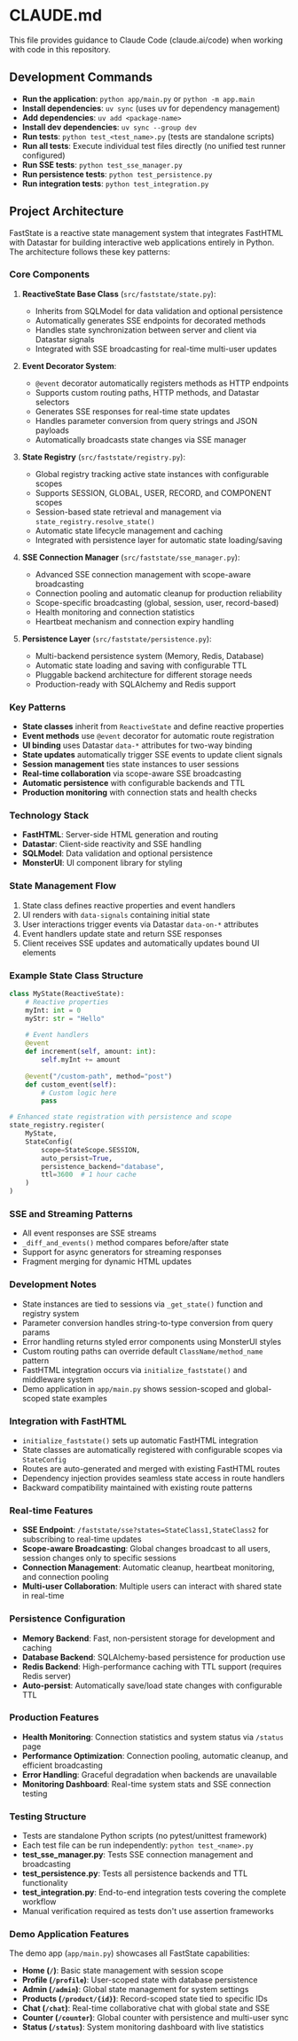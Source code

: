 # CLAUDE.md

This file provides guidance to Claude Code (claude.ai/code) when working with code in this repository.

## Development Commands

- **Run the application**: `python app/main.py` or `python -m app.main`
- **Install dependencies**: `uv sync` (uses uv for dependency management)
- **Add dependencies**: `uv add <package-name>`
- **Install dev dependencies**: `uv sync --group dev`
- **Run tests**: `python test_<test_name>.py` (tests are standalone scripts)
- **Run all tests**: Execute individual test files directly (no unified test runner configured)
- **Run SSE tests**: `python test_sse_manager.py`
- **Run persistence tests**: `python test_persistence.py`
- **Run integration tests**: `python test_integration.py`

## Project Architecture

FastState is a reactive state management system that integrates FastHTML with Datastar for building interactive web applications entirely in Python. The architecture follows these key patterns:

### Core Components

1. **ReactiveState Base Class** (`src/faststate/state.py`): 
   - Inherits from SQLModel for data validation and optional persistence
   - Automatically generates SSE endpoints for decorated methods
   - Handles state synchronization between server and client via Datastar signals
   - Integrated with SSE broadcasting for real-time multi-user updates

2. **Event Decorator System**:
   - `@event` decorator automatically registers methods as HTTP endpoints
   - Supports custom routing paths, HTTP methods, and Datastar selectors
   - Generates SSE responses for real-time state updates
   - Handles parameter conversion from query strings and JSON payloads
   - Automatically broadcasts state changes via SSE manager

3. **State Registry** (`src/faststate/registry.py`):
   - Global registry tracking active state instances with configurable scopes
   - Supports SESSION, GLOBAL, USER, RECORD, and COMPONENT scopes
   - Session-based state retrieval and management via `state_registry.resolve_state()`
   - Automatic state lifecycle management and caching
   - Integrated with persistence layer for automatic state loading/saving

4. **SSE Connection Manager** (`src/faststate/sse_manager.py`):
   - Advanced SSE connection management with scope-aware broadcasting
   - Connection pooling and automatic cleanup for production reliability
   - Scope-specific broadcasting (global, session, user, record-based)
   - Health monitoring and connection statistics
   - Heartbeat mechanism and connection expiry handling

5. **Persistence Layer** (`src/faststate/persistence.py`):
   - Multi-backend persistence system (Memory, Redis, Database)
   - Automatic state loading and saving with configurable TTL
   - Pluggable backend architecture for different storage needs
   - Production-ready with SQLAlchemy and Redis support

### Key Patterns

- **State classes** inherit from `ReactiveState` and define reactive properties
- **Event methods** use `@event` decorator for automatic route registration
- **UI binding** uses Datastar `data-*` attributes for two-way binding
- **State updates** automatically trigger SSE events to update client signals
- **Session management** ties state instances to user sessions
- **Real-time collaboration** via scope-aware SSE broadcasting
- **Automatic persistence** with configurable backends and TTL
- **Production monitoring** with connection stats and health checks

### Technology Stack

- **FastHTML**: Server-side HTML generation and routing
- **Datastar**: Client-side reactivity and SSE handling
- **SQLModel**: Data validation and optional persistence
- **MonsterUI**: UI component library for styling

### State Management Flow

1. State class defines reactive properties and event handlers
2. UI renders with `data-signals` containing initial state
3. User interactions trigger events via Datastar `data-on-*` attributes
4. Event handlers update state and return SSE responses
5. Client receives SSE updates and automatically updates bound UI elements

### Example State Class Structure

```python
class MyState(ReactiveState):
    # Reactive properties
    myInt: int = 0
    myStr: str = "Hello"
    
    # Event handlers
    @event
    def increment(self, amount: int):
        self.myInt += amount
    
    @event("/custom-path", method="post")
    def custom_event(self):
        # Custom logic here
        pass

# Enhanced state registration with persistence and scope
state_registry.register(
    MyState,
    StateConfig(
        scope=StateScope.SESSION,
        auto_persist=True,
        persistence_backend="database",
        ttl=3600  # 1 hour cache
    )
)
```

### SSE and Streaming Patterns

- All event responses are SSE streams
- `_diff_and_events()` method compares before/after state
- Support for async generators for streaming responses
- Fragment merging for dynamic HTML updates

### Development Notes

- State instances are tied to sessions via `_get_state()` function and registry system
- Parameter conversion handles string-to-type conversion from query params
- Error handling returns styled error components using MonsterUI styles
- Custom routing paths can override default `ClassName/method_name` pattern
- FastHTML integration occurs via `initialize_faststate()` and middleware system
- Demo application in `app/main.py` shows session-scoped and global-scoped state examples

### Integration with FastHTML

- `initialize_faststate()` sets up automatic FastHTML integration
- State classes are automatically registered with configurable scopes via `StateConfig`
- Routes are auto-generated and merged with existing FastHTML routes
- Dependency injection provides seamless state access in route handlers
- Backward compatibility maintained with existing route patterns

### Real-time Features

- **SSE Endpoint**: `/faststate/sse?states=StateClass1,StateClass2` for subscribing to real-time updates
- **Scope-aware Broadcasting**: Global changes broadcast to all users, session changes only to specific sessions
- **Connection Management**: Automatic cleanup, heartbeat monitoring, and connection pooling
- **Multi-user Collaboration**: Multiple users can interact with shared state in real-time

### Persistence Configuration

- **Memory Backend**: Fast, non-persistent storage for development and caching
- **Database Backend**: SQLAlchemy-based persistence for production use
- **Redis Backend**: High-performance caching with TTL support (requires Redis server)
- **Auto-persist**: Automatically save/load state changes with configurable TTL

### Production Features

- **Health Monitoring**: Connection statistics and system status via `/status` page
- **Performance Optimization**: Connection pooling, automatic cleanup, and efficient broadcasting
- **Error Handling**: Graceful degradation when backends are unavailable
- **Monitoring Dashboard**: Real-time system stats and SSE connection testing

### Testing Structure

- Tests are standalone Python scripts (no pytest/unittest framework)
- Each test file can be run independently: `python test_<name>.py`
- **test_sse_manager.py**: Tests SSE connection management and broadcasting
- **test_persistence.py**: Tests all persistence backends and TTL functionality
- **test_integration.py**: End-to-end integration tests covering the complete workflow
- Manual verification required as tests don't use assertion frameworks

### Demo Application Features

The demo app (`app/main.py`) showcases all FastState capabilities:

- **Home (`/`)**: Basic state management with session scope
- **Profile (`/profile`)**: User-scoped state with database persistence
- **Admin (`/admin`)**: Global state management for system settings
- **Products (`/product/{id}`)**: Record-scoped state tied to specific IDs
- **Chat (`/chat`)**: Real-time collaborative chat with global state and SSE
- **Counter (`/counter`)**: Global counter with persistence and multi-user sync
- **Status (`/status`)**: System monitoring dashboard with live statistics